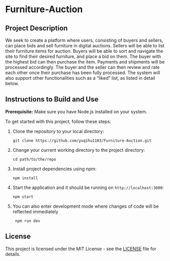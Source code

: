 # Furniture-Auction

## Project Description

We seek to create a platform where users, consisting of buyers and sellers, can place bids and sell furniture in digital auctions. Sellers will be able to list their furniture items for auction. Buyers will be able to sort and navigate the site to find their desired furniture, and place a bid on them. The buyer with the highest bid can then purchase the item. Payments and shipments will be processed accordingly. The buyer and the seller can then review and rate each other once their purchase has been fully processed. The system will also support other functionalities such as a “liked” list, as listed in detail below.

## Instructions to Build and Use

**Prerequisite:** Make sure you have Node.js installed on your system.

To get started with this project, follow these steps:

1. Clone the repository to your local directory:

   ```
   git clone https://github.com/yuqihu1103/Furniture-Auction.git
   ```

2. Change your current working directory to the project directory:

   ```
   cd path/to/the/repo
   ```

3. Install project dependencies using npm:

   ```
   npm install
   ```

4. Start the application and it should be running on `http://localhost:3000`:

   ```
   npm start
   ```

5. You can also enter development mode where changes of code will be reflected immediately
   ```
    npm run dev
   ```

## License
This project is licensed under the MIT License - see the [LICENSE](LICENSE) file for details.
